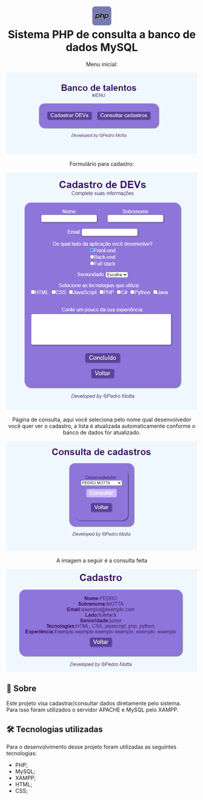 <h1 align="center">
<img src="https://github.com/ipedromotta/cadastro-PHP-MySQL/blob/main/img/ico-php.png" width="50"><br> Sistema PHP de consulta a banco de dados MySQL
</h1>
<p align="center">Menu inicial: </p>
<p align="center">
  <img src="https://github.com/ipedromotta/cadastro-PHP-MySQL/blob/main/img/menu.png" width="600">
</p>
<p align="center">Formulário para cadastro: </p>
<p align="center">
  <img src="https://github.com/ipedromotta/cadastro-PHP-MySQL/blob/main/img/form.png" width="600">
</p>
<p align="center">Página de consulta, aqui você seleciona pelo nome qual desenvolvedor você quer ver o cadastro, a lista é atualizada automaticamente conforme o banco de dados for atualizado.</p>
<p align="center">
  <img src="https://github.com/ipedromotta/cadastro-PHP-MySQL/blob/main/img/consultar.png" width="600">
</p>
<p align="center">A imagem a seguir é a consulta feita</p>
<p align="center">
  <img src="https://github.com/ipedromotta/cadastro-PHP-MySQL/blob/main/img/consulta.png" width="600">
</p>

## :page_facing_up: Sobre #

Este projeto visa cadastrar/consultar dados diretamente pelo sistema. <br>
Para isso foram utilizados o servidor APACHE e MySQL pelo XAMPP.<br>

## 🛠️ Tecnologias utilizadas #

Para o desenvolvimento desse projeto foram utilizadas as seguintes tecnologias:

* PHP;
* MySQL;
* XAMPP;
* HTML;
* CSS;
